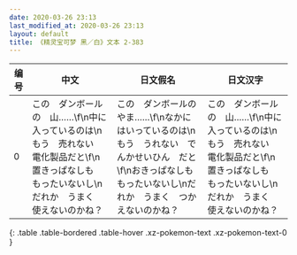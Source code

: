 ```yaml
---
date: 2020-03-26 23:13
last_modified_at: 2020-03-26 23:13
layout: default
title: 《精灵宝可梦 黑／白》文本 2-383
---
```

| 编号 | 中文 | 日文假名 | 日文汉字 |
| ---- | ---- | ---- | --- |
| 0 | この　ダンボールの　山……\f\n中に　入っているのは\nもう　売れない　電化製品だと\f\n置きっぱなしも　もったいないし\nだれか　うまく　使えないのかね？ | この　ダンボールの　やま……\f\nなかに　はいっているのは\nもう　うれない　でんかせいひん　だと\f\nおきっぱなしも　もったいないし\nだれか　うまく　つかえないのかね？ | この　ダンボールの　山……\f\n中に　入っているのは\nもう　売れない　電化製品だと\f\n置きっぱなしも　もったいないし\nだれか　うまく　使えないのかね？ |
{: .table .table-bordered .table-hover .xz-pokemon-text .xz-pokemon-text-0 }